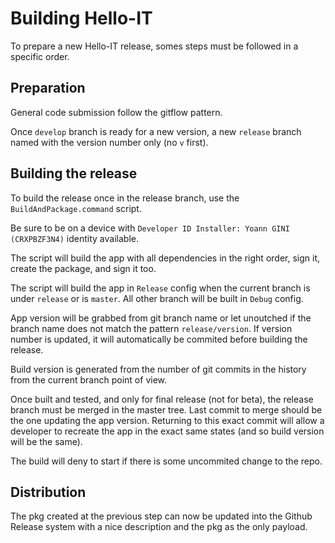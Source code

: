 # Building Hello-IT

To prepare a new Hello-IT release, somes steps must be followed in a specific order.

## Preparation

General code submission follow the gitflow pattern. 

Once `develop` branch is ready for a new version, a new `release` branch named with the version number only (no `v` first).

## Building the release

To build the release once in the release branch, use the `BuildAndPackage.command` script.

Be sure to be on a device with `Developer ID Installer: Yoann GINI (CRXPBZF3N4)` identity available.

The script will build the app with all dependencies in the right order, sign it, create the package, and sign it too.

The script will build the app in `Release` config when the current branch is under `release` or is `master`. All other branch will be built in `Debug` config.

App version will be grabbed from git branch name or let unoutched if the branch name does not match the pattern `release/version`. If version number is updated, it will automatically be commited before building the release.

Build version is generated from the number of git commits in the history from the current branch point of view.

Once built and tested, and only for final release (not for beta), the release branch must be merged in the master tree. Last commit to merge should be the one updating the app version. Returning to this exact commit will allow a developer to recreate the app in the exact same states (and so build version will be the same).

The build will deny to start if there is some uncommited change to the repo.

## Distribution

The pkg created at the previous step can now be updated into the Github Release system with a nice description and the pkg as the only payload.